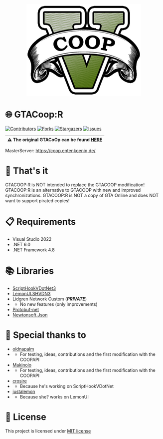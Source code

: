 <p align="center">
  <img src="Images/LOGO.png?raw=true" alt="GTACoop:R Image"/>
</p>

# 🌐 GTACoop:R
[![Contributors][contributors-shield]][contributors-url]
[![Forks][forks-shield]][forks-url]
[![Stargazers][stars-shield]][stars-url]
[![Issues][issues-shield]][issues-url]

| ⚠️ The original GTACoOp can be found [HERE](https://gtacoop.com/) |
| --- |

MasterServer: https://coop.entenkoeniq.de/

# 🧠 That's it
GTACOOP:R is NOT intended to replace the GTACOOP modification! GTACOOP:R is an alternative to GTACOOP with new and improved synchronizations. GTACOOP:R is NOT a copy of GTA Online and does NOT want to support pirated copies!

# 📋 Requirements
- Visual Studio 2022
- .NET 6.0
- .NET Framework 4.8

# 📚 Libraries
- [ScriptHookVDotNet3](https://github.com/crosire/scripthookvdotnet/commit/ca82751b7cc8bdf2203d361b27fe0d1aa895eb55)
- [LemonUI.SHVDN3](https://github.com/justalemon/LemonUI/commit/b570dc70e9241b45ae4c53ec7bb69efa3636f79d)
- Lidgren Network Custom (***PRIVATE***)
- - No new features (only improvements)
- [Protobuf-net](https://www.nuget.org/packages/protobuf-net/2.4.6)
- [Newtonsoft.Json](https://www.nuget.org/packages/Newtonsoft.Json/13.0.1)

# 🦆 Special thanks to
- [oldnapalm](https://github.com/oldnapalm)
- - For testing, ideas, contributions and the first modification with the COOPAPI
- [Makinolo](https://github.com/Makinolo)
- - For testing, ideas, contributions and the first modification with the COOPAPI
- [crosire](https://github.com/crosire)
- - Because he's working on ScriptHookVDotNet
- [justalemon](https://github.com/justalemon)
- - Because she? works on LemonUI

# 📝 License
This project is licensed under [MIT license](https://github.com/GTACoop-R/GTACoop-R/blob/main/LICENSE)

[contributors-shield]: https://img.shields.io/github/contributors/GTACoop-R/GTACoop-R.svg?style=for-the-badge
[contributors-url]: https://github.com/GTACoop-R/GTACoop-R/graphs/contributors
[forks-shield]: https://img.shields.io/github/forks/GTACoop-R/GTACoop-R.svg?style=for-the-badge
[forks-url]: https://github.com/GTACoop-R/GTACoop-R/network/members
[stars-shield]: https://img.shields.io/github/stars/GTACoop-R/GTACoop-R.svg?style=for-the-badge
[stars-url]: https://github.com/GTACoop-R/GTACoop-R/stargazers
[issues-shield]: https://img.shields.io/github/issues/GTACoop-R/GTACoop-R.svg?style=for-the-badge
[issues-url]: https://github.com/GTACoop-R/GTACoop-R/issues
